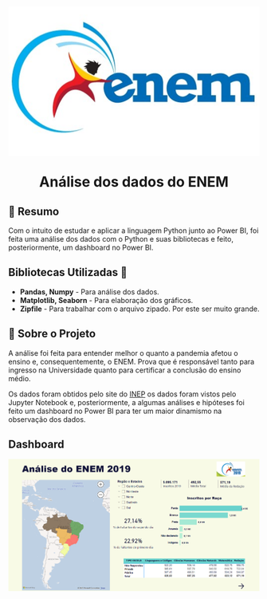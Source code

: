 <h1 align='center'>
    <img src='enem.jpg'/>
    <p>Análise dos dados do ENEM </p>
</h1>

##  📕 Resumo

Com o intuito de estudar e aplicar a linguagem Python junto ao Power BI, foi feita uma análise dos dados com o Python e suas bibliotecas e feito, posteriormente, um dashboard no Power BI.

## Bibliotecas Utilizadas 🔨

  - **Pandas, Numpy** - Para análise dos dados.
  - **Matplotlib, Seaborn** - Para elaboração dos gráficos.
  - **Zipfile** - Para trabalhar com o arquivo zipado. Por este ser muito grande.


## 📗 Sobre o Projeto

A análise foi feita para entender melhor o quanto a pandemia afetou o ensino e, consequentemente, o ENEM. Prova que é responsável tanto para ingresso na Universidade quanto para certificar a conclusão do ensino médio.

Os dados foram obtidos pelo site do [INEP](https://www.gov.br/inep/pt-br/acesso-a-informacao/dados-abertos/microdados/enem) os dados foram vistos pelo Jupyter Notebook e, posteriormente, a algumas análises e hipóteses foi feito um dashboard no Power BI para ter um maior dinamismo na observação dos dados.

## Dashboard

<div align='center'>
    <a href="https://app.powerbi.com/view?r=eyJrIjoiYTk5YjgyMjItZWQ1Zi00ZDhiLWJiMTEtZDhjZjlhYjMxYmU5IiwidCI6IjBhZjA3OTM5LWZjY2EtNDkyNi1hMzdiLTNkMDY4MmY2M2M2YyJ9" target="_blank"><img src='dashboard.png'/></a>
</div>

